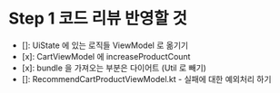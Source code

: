 # Step 1 코드 리뷰 반영할 것

- []: UiState 에 있는 로직들 ViewModel 로 옮기기
- [x]: CartViewModel 에 increaseProductCount
- [x]: bundle 을 가져오는 부분은 다이어트 (Util 로 빼기)
- []: RecommendCartProductViewModel.kt - 실패에 대한 예외처리 하기